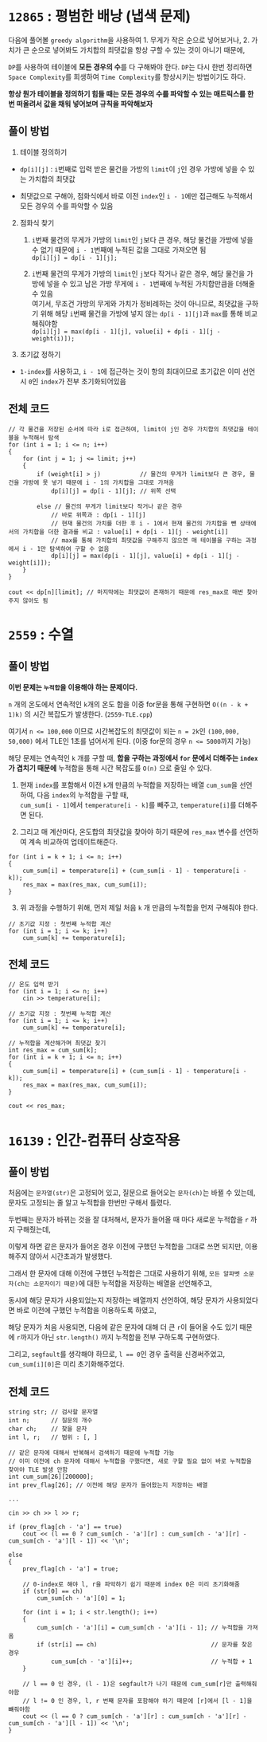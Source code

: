
# `12865` : 평범한 배낭 (냅색 문제)

다음에 풀어볼 `greedy algorithm`을 사용하여 1. 무게가 작은 순으로 넣어보거나, 2. 가치가 큰 순으로 넣어봐도 가치합의 최댓값을 항상 구할 수 있는 것이 아니기 때문에,

`DP`를 사용하여 테이블에 **모든 경우의 수**를 다 구해봐야 한다. `DP`는 다시 한번 정리하면 `Space Complexity`를 희생하여 `Time Complexity`를 향상시키는 방법이기도 하다.

**항상 뭔가 테이블을 정의하기 힘들 때는 모든 경우의 수를 파악할 수 있는 매트릭스를 한번 떠올려서 값을 채워 넣어보며 규칙을 파악해보자**

## 풀이 방법

1. 테이블 정의하기 

- `dp[i][j]` : `i`번째로 입력 받은 물건을 가방의 `limit`이 `j`인 경우 가방에 넣을 수 있는 가치합의 최댓값

- 최댓값으로 구해야, 점화식에서 바로 이전 `index`인 `i - 1`에만 접근해도 누적해서 모든 경우의 수를 파악할 수 있음

2. 점화식 찾기

    1. `i`번째 물건의 무게가 가방의 `limit`인 `j`보다 큰 경우, 해당 물건을 가방에 넣을 수 없기 때문에 `i - 1`번째에 누적된 값을 그대로 가져오면 됨\
    `dp[i][j] = dp[i - 1][j];`

    2. `i`번째 물건의 무게가 가방의 `limit`인 `j`보다 작거나 같은 경우, 해당 물건을 가방에 넣을 수 있고 남은 가방 무게에 `i - 1`번째에 누적된 가치합만큼을 더해줄 수 있음\
    여기서, 무조건 가방의 무게와 가치가 정비례하는 것이 아니므로, 최댓값을 구하기 위해 해당 `i`번째 물건을 가방에 넣지 않는 `dp[i - 1][j]`과 `max`를 통해 비교해줘야함\
    `dp[i][j] = max(dp[i - 1][j], value[i] + dp[i - 1][j - weight(i)]);`

3. 초기값 정하기

- `1-index`를 사용하고, `i - 1`에 접근하는 것이 항의 최대이므로 초기값은 이미 선언시 `0`인 `index`가 전부 초기화되어있음

## 전체 코드

```
// 각 물건을 저장된 순서에 따라 i로 접근하여, limit이 j인 경우 가치합의 최댓값을 테이블을 누적해서 탐색
for (int i = 1; i <= n; i++)
{
    for (int j = 1; j <= limit; j++)
    {
        if (weight[i] > j)           // 물건의 무게가 limit보다 큰 경우, 물건을 가방에 못 넣기 때문에 i - 1의 가치합을 그대로 가져옴
            dp[i][j] = dp[i - 1][j]; // 위쪽 선택

        else // 물건의 무게가 limit보다 작거나 같은 경우
            // 바로 위쪽과 : dp[i - 1][j]
            // 현재 물건의 가치를 더한 후 i - 1에서 현재 물건의 가치합을 뺀 상태에서의 가치합을 더한 결과를 비교 : value[i] + dp[i - 1][j - weight[i]]
            // max를 통해 가치합의 최댓값을 구해주지 않으면 매 테이블을 구하는 과정에서 i - 1만 탐색하여 구할 수 없음
            dp[i][j] = max(dp[i - 1][j], value[i] + dp[i - 1][j - weight[i]]);
    }
}

cout << dp[n][limit]; // 마지막에는 최댓값이 존재하기 때문에 res_max로 매번 찾아주지 않아도 됨
```

# `2559` : 수열

## 풀이 방법

**이번 문제는 `누적합`을 이용해야 하는 문제이다.** 

`n` 개의 온도에서 연속적인 `k`개의 온도 합을 이중 for문을 통해 구현하면 `O((n - k + 1)k)` 의 시간 복잡도가 발생한다. (`2559-TLE.cpp`)

여기서 `n <= 100,000` 이므로 시간복잡도의 최댓값이 되는 `n = 2k`인 `(100,000, 50,000)` 에서 TLE인 1초를 넘어서게 된다. (이중 for문의 경우 `n <= 5000`까지 가능)

해당 문제는 연속적인 `k` 개를 구할 때, **합을 구하는 과정에서  `for` 문에서 더해주는 `index`가 겹치기 때문에** 누적합을 통해 시간 복잡도를 `O(n)` 으로 줄일 수 있다.

1. 현재 `index`를 포함해서 이전 `k`개 만큼의 누적합을 저장하는 배열 `cum_sum`을 선언하여, 다음 `index`의 누적합을 구할 때,\
`cum_sum[i - 1]`에서 `temperature[i - k]`를 빼주고, `temperature[i]`를 더해주면 된다.

2. 그리고 매 계산마다, 온도합의 최댓값을 찾아야 하기 때문에 `res_max` 변수를 선언하여 계속 비교하여 업데이트해준다.

```
for (int i = k + 1; i <= n; i++)
{
    cum_sum[i] = temperature[i] + (cum_sum[i - 1] - temperature[i - k]);
    res_max = max(res_max, cum_sum[i]);
}
```

3. 위 과정을 수행하기 위해, 먼저 제일 처음 `k` 개 만큼의 누적합을 먼저 구해줘야 한다.

```
// 초기값 지정 : 첫번째 누적합 계산
for (int i = 1; i <= k; i++)
    cum_sum[k] += temperature[i];
```

## 전체 코드

```
// 온도 입력 받기
for (int i = 1; i <= n; i++)
    cin >> temperature[i];

// 초기값 지정 : 첫번째 누적합 계산
for (int i = 1; i <= k; i++)
    cum_sum[k] += temperature[i];

// 누적합을 계산해가며 최댓값 찾기
int res_max = cum_sum[k];
for (int i = k + 1; i <= n; i++)
{
    cum_sum[i] = temperature[i] + (cum_sum[i - 1] - temperature[i - k]);
    res_max = max(res_max, cum_sum[i]);
}

cout << res_max;
```

# `16139` : 인간-컴퓨터 상호작용

## 풀이 방법

처음에는 `문자열(str)`은 고정되어 있고, 질문으로 들어오는 `문자(ch)`는 바뀔 수 있는데, 문자도 고정되는 줄 알고 누적합을 한번만 구해서 틀렸다.

두번째는 문자가 바뀌는 것을 잘 대처해서, 문자가 들어올 때 마다 새로운 누적합을 `r` 까지 구해줬는데, 

이렇게 하면 같은 문자가 들어온 경우 이전에 구했던 누적합을 그대로 쓰면 되지만, 이용해주지 않아서 시간초과가 발생했다.

그래서 한 문자에 대해 이전에 구했던 누적합은 그대로 사용하기 위해, `모든 알파벳 소문자(ch는 소문자이기 때문)`에 대한 누적합을 저장하는 배열을 선언해주고,

동시에 해당 문자가 사용되었는지 저장하는 배열까지 선언하여, 해당 문자가 사용되었다면 바로 이전에 구했던 누적합을 이용하도록 하였고,

해당 문자가 처음 사용되면, 다음에 같은 문자에 대해 더 큰 `r`이 들어올 수도 있기 때문에 `r`까지가 아닌 `str.length()` 까지 누적합을 전부 구하도록 구현하였다.

그리고, `segfault`를 생각해야 하므로, `l == 0`인 경우 출력을 신경써주었고, `cum_sum[i][0]`은 미리 초기화해주었다.

## 전체 코드

```
string str; // 검사할 문자열
int n;      // 질문의 개수
char ch;    // 찾을 문자
int l, r;   // 범위 : [, ]

// 같은 문자에 대해서 반복해서 검색하기 때문에 누적합 가능
// 이미 이전에 ch 문자에 대해서 누적합을 구했다면, 새로 구할 필요 없이 바로 누적합을 찾아야 TLE 발생 안함
int cum_sum[26][200000];
int prev_flag[26]; // 이전에 해당 문자가 들어왔는지 저장하는 배열

...

cin >> ch >> l >> r;

if (prev_flag[ch - 'a'] == true)
    cout << (l == 0 ? cum_sum[ch - 'a'][r] : cum_sum[ch - 'a'][r] - cum_sum[ch - 'a'][l - 1]) << '\n';

else
{
    prev_flag[ch - 'a'] = true;

    // 0-index로 해야 l, r을 파악하기 쉽기 때문에 index 0은 미리 초기화해줌
    if (str[0] == ch)
        cum_sum[ch - 'a'][0] = 1;

    for (int i = 1; i < str.length(); i++)
    {
        cum_sum[ch - 'a'][i] = cum_sum[ch - 'a'][i - 1]; // 누적합을 가져옴
        if (str[i] == ch)                                // 문자를 찾은 경우
            cum_sum[ch - 'a'][i]++;                      // 누적합 + 1
    }

    // l == 0 인 경우, (l - 1)은 segfault가 나기 때문에 cum_sum[r]만 출력해줘야함
    // l != 0 인 경우, l, r 번째 문자를 포함해야 하기 때문에 [r]에서 [l - 1]을 뺴줘야함
    cout << (l == 0 ? cum_sum[ch - 'a'][r] : cum_sum[ch - 'a'][r] - cum_sum[ch - 'a'][l - 1]) << '\n';
}
```